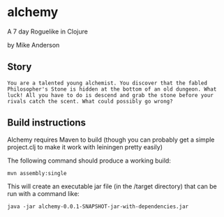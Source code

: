 alchemy
=======

A 7 day Roguelike in Clojure

by Mike Anderson

## Story

    You are a talented young alchemist. You discover that the fabled Philosopher's Stone is hidden at the bottom of an old dungeon. What luck! All you have to do is descend and grab the stone before your rivals catch the scent. What could possibly go wrong?

## Build instructions

Alchemy requires Maven to build (though you can probably get a simple project.clj to make it work with leiningen pretty easily)

The following command should produce a working build:

    mvn assembly:single

This will create an executable jar file (in the /target directory) that can be run with a command like:

    java -jar alchemy-0.0.1-SNAPSHOT-jar-with-dependencies.jar
